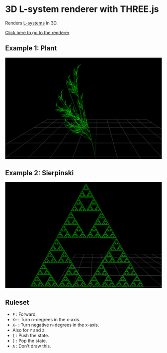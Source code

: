 # 3D L-system renderer with THREE.js

Renders [L-systems](https://en.wikipedia.org/wiki/L-system) in 3D.

[Click here to go to the renderer](https://darkeclipz.github.io/3d-l-systems/)

## Example 1: Plant

![demo1](demo1.PNG)

## Example 2: Sierpinski

![demo1](demo2.PNG)

## Ruleset

 * `F` : Forward.
 * `X+` : Turn n-degrees in the x-axis.
 * `X-` : Turn negative n-degrees in the x-axis.
 * Also for `Y` and `Z`.
 * `[` : Push the state.
 * `]` : Pop the state.
 * `A` : Don't draw this.



